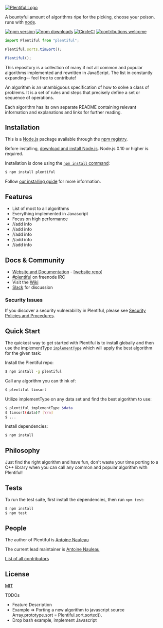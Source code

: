 [![Plentiful Logo](https://s3.amazonaws.com/plentiful/plentiful-thick-moved%405x.png)](http://plentiful.nauleau.io/)

A bountyful amount of algorithms ripe for the picking, choose your poison. runs with [node](http://nodejs.org).

[![npm version](https://badge.fury.io/js/plentiful.svg)](https://badge.fury.io/js/plentiful)
[![npm downloads](https://img.shields.io/badge/downloads-live-brightgreen.svg)](https://www.npmjs.com/package/plentiful)
[![CircleCI](https://circleci.com/gh/ajnauleau/plentiful.svg?style=shield)](https://circleci.com/gh/ajnauleau/plentiful)
[![contributions welcome](https://img.shields.io/badge/contributions-welcome-brightgreen.svg?style=flat)](https://github.com/ajnauleau/plentiful/issues)

```js
import Plentiful from "plentiful";

Plentiful.sorts.timSort();

Plentiful();
```

This repository is a collection of many if not all common and popular algorithms implemented and rewritten in JavaScript. The list in constantly expanding-- feel free to contribute!

An algorithm is an unambiguous specification of how to solve a class of problems. It is a set of rules and steps that precisely define a set or sequence of operations.

Each algorithm has its own separate README containing relevant information and explanations and links for further reading.

## Installation

This is a [Node.js](https://nodejs.org/en/) package available through the
[npm registry](https://www.npmjs.com/).

Before installing, [download and install Node.js](https://nodejs.org/en/download/).
Node.js 0.10 or higher is required.

Installation is done using the
[`npm install` command](https://docs.npmjs.com/getting-started/installing-npm-packages-locally):

```bash
$ npm install plentiful
```

Follow [our installing guide](http://plentiful.nauleau.io/docs/install.html)
for more information.

## Features

- List of most to all algorithms
- Everything implemented in Javascript
- Focus on high performance
- //add info
- //add info
- //add info
- //add info
- //add info

## Docs & Community

- [Website and Documentation](http://plentiful.nauleau.io) - [[website repo](https://github.com/ajnauleau/plentiful/plentiful.nauleau.io)]
- [#plentiful](https://webchat.freenode.net/?channels=plentiful) on freenode IRC
- Visit the [Wiki](https://github.com/ajnauleau/plentiful/wiki)
- [Slack](https://project-plentiful.slack.com) for discussion

### Security Issues

If you discover a security vulnerability in Plentiful, please see [Security Policies and Procedures](Security.md).

## Quick Start

The quickest way to get started with Plentiful is to install globally and then use the implementType [`implementType`](https://github.com/ajnauleau/plentiful/implements/implementType) which will apply the best algorithm for the given task:

Install the Plentiful repo:

```bash
$ npm install -g plentiful
```

Call any algorithm you can think of:

```bash
$ plentiful timsort
```

Utilize implementType on any data set and find the best algorithm to use:

```bash
$ plentiful implementType $data
$ timsort(data)? [Y/n]
$ ...
```

Install dependencies:

```bash
$ npm install
```

## Philosophy

Just find the right algorithm and have fun, don't waste your time porting to a C++ library when you can call any common and popular algorithm with Plentiful!

## Tests

To run the test suite, first install the dependencies, then run `npm test`:

```bash
$ npm install
$ npm test
```

## People

The author of Plentiful is [Antoine Nauleau](https://github.com/ajnauleau)

The current lead maintainer is [Antoine Nauleau](https://github.com/ajnauleau)

[List of all contributors](https://github.com/ajnauleau/plentiful/contribute/contributors)

## License

[MIT](LICENSE)

TODOs

- Feature Description
- Example => Porting a new algorithm to javascript source Array.prototype.sort = Plentiful.sort.sorted().
- Drop bash example, implement Javascript

